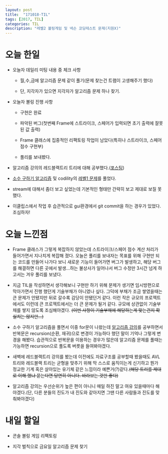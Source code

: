 ```yaml
---
layout: post
title:  "171018-TIL"
tags: [2017, TIL]
categories: TIL
description: "레벨2 볼링게임 및 넥슨 코딩테스트 문제(지원X)"
---
```


오늘 한일
========

- 오늘자 데일리 미팅 내용 중 체크 사항

  - 월,수,금에 알고리즘 문제 같이 풀기(문제 찾는건 트램이 고생해주기 했다)

  - 단, 지각자가 있으면 지각자가 알고리즘 문제 하나 찾기.

- 오늘자 볼링 진행 사항
  - 구현은 완료

  - 파악된 버그(첫번째 Frame에 스트라이크, 스페어가 입력되면 초기 출력에 잘못된 값 출력)

  - Frame 클래스에 집중적인 리팩토링 작업이 남았다(특히나 스트라이크, 스페어 점수 구현부)

  - 풀리를 보내봤다.

- 알고리즘 강의의 레드블랙트리 트리에 대해 공부했다.([포스팅](https://hue9010.github.io/%EC%95%8C%EA%B3%A0%EB%A6%AC%EC%A6%98/red-black-tree(1)/))  

- [소수 구하기 알고리즘](https://www.acmicpc.net/problem/1978) 및 codility의 [레벨1 문제](https://codility.com/c/run/training399S3N-6EK)를 풀었다.

- stream에 대해서 좀더 보고 싶었는데 기본적인 형태만 간략히 보고 제대로 보질 못했다.

- 이클립스에서 작업 후 습관적으로 gui환경에서 git commit을 하는 경우가 있었다. 조심하자!

오늘 느낀점
=========

- Frame 클래스가 그렇게 복잡하지 않았는데 스트라이크/스페어 점수 계산 처리가 들어가면서 지나치게 복잡해 졌다. 오늘은 풀리를 보내자는 목표를 위해 구현만 되는 코드를 만들어 나가다 보니 새로운 기능이 들어가면 버그가 발생하고, 해당 버그를 해결하면 다른 곳에서 발생...하는 불상사가 일어나서 버그 수정만 3시간 넘게 하고서는 겨우 풀리를 보냈다.

- 지금 TIL을 작성하면서 생각해보니 구현만 하기 위해 문제가 생기면 임시방편으로 막아가면서 진행 했던게 기술부채가 아니였나 싶다. 그덕에 부채가 조금 쌓였을때는 큰 문제가 안됐지만 뒤로 갈수록 감당이 안됐던거 같다. 이런 작은 규모의 프로젝트에서도 이런데 큰 프로젝트에서는 더 큰 문제가 될거 같다. 규모에 상관없이 기술부채를 쌓지 않도록 조심해야겠다. ~~(이번 사항이 기술부채에 해당하는게 맞는건지 확실치는 않지만...)~~   

- 소수 구하기 알고리즘을 풀면서 이중 for문이 나왔는데 [알고리즘 강의](https://www.inflearn.com/course/%EC%95%8C%EA%B3%A0%EB%A6%AC%EC%A6%98-%EA%B0%95%EC%A2%8C/)를 공부하면서 반복문은 recursion(순환, 재귀)으로 변경이 가능하다 했던 말이 기억나 그렇게 변경을 해봤다. 습관적으로 반복문을 이용하는 경우가 많은데 알고리즘 문제를 풀때는 가능하면 recursion으로 풀도록 버릇을 들여봐야겠다.  

- 새벽에 레드블랙트리 강의를 봤는데 이전에도 자료구조를 공부할때 봤을때도 AVL트리와 레드블랙 트리는 균형을 맞추기 위해 막 스스로 움직이는게 신기하고 뭔가 정교한 기계 혹은 살아있는 유기체 같은 느낌이라 예쁜거(?)같다.~~(해당 트리를 제대로 이해 했냐 묻는다면 당연히 아니다. 바라보는 것만 좋다)~~

- 알고리즘 강의는 우선순위가 높은 편이 아니니 매일 하진 말고 여유 있을때마다 해야겠다.(단, 다른 분들의 진도가 내 진도와 같아지면 그땐 다른 사람들과 진도를 맞춰봐야겠다)

내일 할일
=========

- 콘솔 볼링 게임 리팩토링

- 지각 벌칙으로 금요일 알고리즘 문제 찾기
